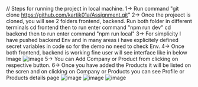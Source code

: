 // Steps for running the project in local machine.
1-> Run command "git clone https://github.com/kartik01a/Assignment.git"
2-> Once the projeect is cloned, you will see 2 folders frontend, backend. Run both folder in different terminals
  cd frontend then to run enter command "npm run dev"
  cd backend then to run enter command "npm run local"
3-> For simplicity I have pushed backend Env and in many areas i have explicitely defined secret variables in code so for the demo no need to check Env.
4-> Once both frontend, backend is working fine user will see interface like in below Image
![image](https://github.com/user-attachments/assets/b33db498-3b81-4a97-9888-ac5b41417b1f)
5-> You can Add Company or Product from clicking on respective button.
6-> Once you have added the Products it will be listed on the scren and on clicking on Company or Products you can see Profile or Products details page 
![image](https://github.com/user-attachments/assets/f966ad97-60eb-429f-a279-b62da09a8fc8)
![image](https://github.com/user-attachments/assets/5927b8a7-0145-459c-be1a-e02120fa5e5b)
![image](https://github.com/user-attachments/assets/e8141177-42db-46cb-a0bf-f365e2a87e25)





